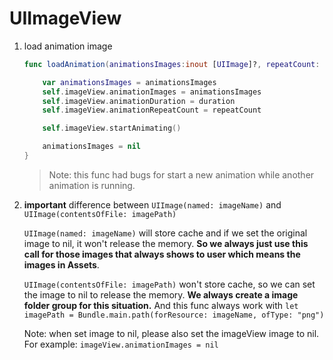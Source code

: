 # UIImageView

1. load animation image
    ```swift
    func loadAnimation(animationsImages:inout [UIImage]?, repeatCount: Int, duration: TimeInterval, isStand: Bool) {

        var animationsImages = animationsImages
        self.imageView.animationImages = animationsImages
        self.imageView.animationDuration = duration
        self.imageView.animationRepeatCount = repeatCount

        self.imageView.startAnimating()

        animationsImages = nil
    }
    ```
    > Note: this func had bugs for start a new animation while another animation is running.

2. **important** difference between `UIImage(named: imageName)` and `UIImage(contentsOfFile: imagePath)`

    `UIImage(named: imageName)` will store cache and if we set the original image to nil, it won't release the memory. **So we always just use this call for those images that always shows to user which means the images in Assets**.

    `UIImage(contentsOfFile: imagePath)` won't store cache, so we can set the image to nil to release the memory. **We always create a image folder group for this situation.** And this func always work with `let imagePath = Bundle.main.path(forResource: imageName, ofType: "png")`

    Note: when set image to nil, please also set the imageView image to nil. For example: `imageView.animationImages = nil`